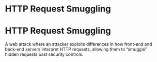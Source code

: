 # HTTP Request Smuggling

# HTTP Request Smuggling
A web attack where an attacker exploits differences in how front-end and back-end servers interpret HTTP requests, allowing them to “smuggle” hidden requests past security controls.